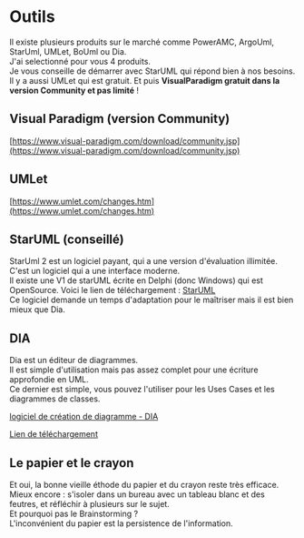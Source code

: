 # Outils

Il existe plusieurs produits sur le marché comme PowerAMC, ArgoUml, StarUml, UMLet, BoUml ou Dia.  
J'ai selectionné pour vous 4 produits.  
Je vous conseille de démarrer avec StarUML qui répond bien à nos besoins. Il y a aussi UMLet qui est gratuit.
Et puis **VisualParadigm gratuit dans la version Community et pas limité** !

## Visual Paradigm (version Community)

[https://www.visual-paradigm.com/download/community.jsp](https://www.visual-paradigm.com/download/community.jsp)

## UMLet

[https://www.umlet.com/changes.htm](https://www.umlet.com/changes.htm)

## StarUML (conseillé)

StarUml 2 est un logiciel payant, qui a une version d'évaluation illimitée.  
C'est un logiciel qui a une interface moderne.  
Il existe une V1 de starUML écrite en Delphi (donc Windows) qui est OpenSource.
Voici le lien de téléchargement : [StarUML](http://staruml.io/download)   
Ce logiciel demande un temps d'adaptation pour le maîtriser mais il est bien mieux que Dia.

## DIA

Dia est un éditeur de diagrammes.  
Il est simple d'utilisation mais pas assez complet pour une écriture approfondie en UML.  
Ce dernier est simple, vous pouvez l'utiliser pour les Uses Cases et les diagrammes de classes.

[logiciel de création de diagramme - DIA](https://fr.wikipedia.org/wiki/Dia_(logiciel))

[Lien de téléchargement](https://sourceforge.net/projects/dia-installer/files/dia-win32-installer/0.97.2/dia-setup-0.97.2-2-unsigned.exe/download)

## Le papier et le crayon

Et oui, la bonne vieille éthode du papier et du crayon reste très efficace.  
Mieux encore : s'isoler dans un bureau avec un tableau blanc et des feutres, et réfléchir à plusieurs sur le sujet.  
Et pourquoi pas le Brainstorming ?  
L'inconvénient du papier est la persistence de l'information.